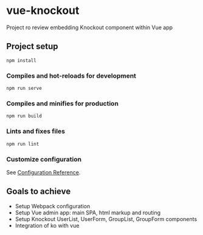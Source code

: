 # vue-knockout
Project ro review embedding Knockout component within Vue app

## Project setup
```
npm install
```

### Compiles and hot-reloads for development
```
npm run serve
```

### Compiles and minifies for production
```
npm run build
```

### Lints and fixes files
```
npm run lint
```

### Customize configuration
See [Configuration Reference](https://cli.vuejs.org/config/).


## Goals to achieve
- Setup Webpack configuration
- Setup Vue admin app: main SPA, html markup and routing
- Setup Knockout UserList, UserForm, GroupList, GroupForm components
- Integration of ko with vue

